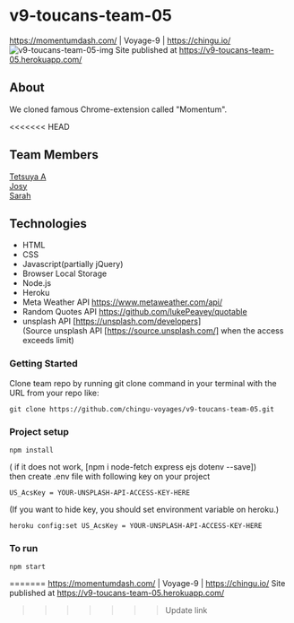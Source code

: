 # v9-toucans-team-05  
https://momentumdash.com/ | Voyage-9 | https://chingu.io/  
![v9-toucans-team-05-img](https://user-images.githubusercontent.com/31202339/61266562-40476380-a7cf-11e9-922d-26941ee10961.png)
Site published at https://v9-toucans-team-05.herokuapp.com/
## About
We cloned famous Chrome-extension called "Momentum".

<<<<<<< HEAD
## Team Members  
 [Tetsuya A](https://github.com/peppertaro)  
 [Josy](https://github.com/JH1408)  
 [Sarah](https://github.com/smellaphant)  

## Technologies  
 - HTML  
 - CSS  
 - Javascript(partially jQuery)  
 - Browser Local Storage  
 - Node.js  
 - Heroku  
 - Meta Weather API https://www.metaweather.com/api/  
 - Random Quotes API https://github.com/lukePeavey/quotable  
 - unsplash API [https://unsplash.com/developers]  
(Source unsplash API [https://source.unsplash.com/] when the access exceeds limit)  


### Getting Started  
Clone team repo by running git clone command in your terminal with the URL from your repo like:  
```
git clone https://github.com/chingu-voyages/v9-toucans-team-05.git  
```

### Project setup
```
npm install
```
( if it does not work,  [npm i node-fetch express ejs dotenv --save])  
then create .env file with following key on your project
```
US_AcsKey = YOUR-UNSPLASH-API-ACCESS-KEY-HERE
```

(If you want to hide key, you should set environment variable on heroku.)
```
heroku config:set US_AcsKey = YOUR-UNSPLASH-API-ACCESS-KEY-HERE
```
### To run
```
npm start
```
=======
https://momentumdash.com/ | Voyage-9 | https://chingu.io/
Site published at https://v9-toucans-team-05.herokuapp.com/
>>>>>>> Update link
